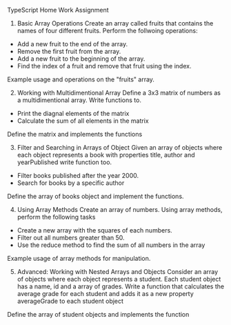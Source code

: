 TypeScript Home Work Assignment




1. Basic Array Operations
Create an array called fruits that contains the names of four different fruits. Perform the follwoing operations:

- Add a new fruit to the end of the array.
- Remove the first fruit from the array.
- Add a new fruit to the beginning of the array.
- Find the index of a fruit and remove that fruit using the index.

Example usage and operations on the "fruits" array.





2. Working with Multidimentional Array
Define a 3x3 matrix of numbers as a multidimentional array. Write functions to.

- Print the diagnal elements of the matrix
- Calculate the sum of all elements in the matrix

Define the matrix and implements the functions





3. Filter and Searching in Arrays of Object
Given an array of objects where each object represents a book with properties title, author and yearPublished write function too.

- Filter books published after the year 2000.
- Search for books by a specific author

Define the array of books object and implement the functions.






4. Using Array Methods
Create an array of numbers. Using array methods, perform the following tasks

- Create a new array with the squares of each numbers.
- Filter out all numbers greater than 50.
- Use the reduce method to find the sum of all numbers in the array

Example usage of array methods for manipulation.






5. Advanced: Working with Nested Arrays and Objects
Consider an array of objects where each object represents a student. Each student object has a name, id and a array of grades. Write a function that calculates the average grade for each student and adds it as a new property averageGrade to each student object

Define the array of student objects and implements the function